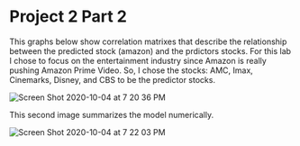 # Project 2 Part 2

This graphs below show correlation matrixes that describe the relationship between the predicted stock (amazon) and the prdictors stocks. For this lab I chose to focus on the entertainment industry since Amazon is really pushing Amazon Prime Video. So, I chose the stocks: AMC, Imax, Cinemarks, Disney, and CBS to be the predictor stocks. 

![Screen Shot 2020-10-04 at 7 20 36 PM](https://user-images.githubusercontent.com/60228369/95031420-ec4ec600-0683-11eb-9202-e4839961ec5d.png)

This second image summarizes the model numerically.

![Screen Shot 2020-10-04 at 7 22 03 PM](https://user-images.githubusercontent.com/60228369/95031525-6b43fe80-0684-11eb-861c-e2cef9d9b879.png)
